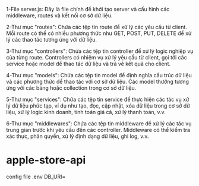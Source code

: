 1-File server.js: Đây là file chính để khởi tạo server và cấu hình các middleware, routes và kết nối cơ sở dữ liệu.

2-Thư mục "routes": Chứa các tệp tin route để xử lý các yêu cầu từ client. Mỗi route
 có thể có nhiều phương thức như GET, POST, PUT, DELETE để xử lý các thao tác tương ứng với dữ liệu.

3-Thư mục "controllers": Chứa các tệp tin controller để xử lý logic nghiệp vụ của từng route. 
Controllers có nhiệm vụ xử lý yêu cầu từ client, gọi tới các service hoặc model để thao tác 
dữ liệu và trả về kết quả cho client.

4-Thư mục "models": Chứa các tệp tin model để định nghĩa cấu trúc dữ liệu và các phương thức 
để thao tác với cơ sở dữ liệu. Các model thường tương ứng với các bảng hoặc collection trong cơ sở dữ liệu.

5-Thư mục "services": Chứa các tệp tin service để thực hiện các tác vụ xử 
lý dữ liệu phức tạp, ví dụ như tạo, đọc, cập nhật, xóa dữ liệu trong cơ sở dữ liệu,
xử lý logic kinh doanh, tính toán giá cả, xử lý thanh toán, v.v.

6-Thư mục "middlewares": Chứa các tệp tin middleware để xử lý các 
tác vụ trung gian trước khi yêu cầu đến các controller. Middleware
 có thể kiểm tra xác thực, phân quyền, xử lý định dạng dữ liệu, ghi log, v.v.


# apple-store-api


config file  .env
DB_URI=
